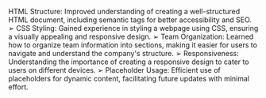 HTML Structure: Improved understanding of creating a well-structured
HTML document, including semantic tags for better accessibility and
SEO.
➢ CSS Styling: Gained experience in styling a webpage using CSS,
ensuring a visually appealing and responsive design.
➢ Team Organization: Learned how to organize team information into
sections, making it easier for users to navigate and understand the
company's structure.
➢ Responsiveness: Understanding the importance of creating a responsive
design to cater to users on different devices.
➢ Placeholder Usage: Efficient use of placeholders for dynamic content,
facilitating future updates with minimal effort.
